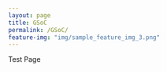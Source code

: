 ```yaml
---
layout: page
title: GSoC
permalink: /GSoC/
feature-img: "img/sample_feature_img_3.png"
---
```


Test Page